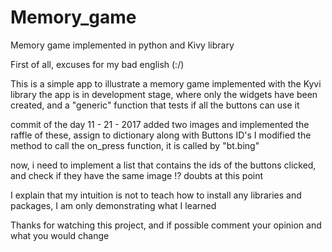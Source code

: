 # Memory_game
Memory game implemented in python and Kivy library

First of all, excuses for my bad english (:/)

This is a simple app to illustrate a memory game implemented with the Kyvi library
the app is in development stage, where only the widgets have been created, and a "generic" function that tests if all the buttons can use it

commit of the day 11 - 21 - 2017
added two images and implemented the raffle of these, assign to dictionary along with Buttons ID's
I modified the method to call the on_press function, it is called by "bt.bing"

now, i need to implement a list that contains the ids of the buttons clicked, and check if they have the same image !? doubts at this point

I explain that my intuition is not to teach how to install any libraries and packages, I am only demonstrating what I learned

Thanks for watching this project, and if possible comment your opinion and what you would change
